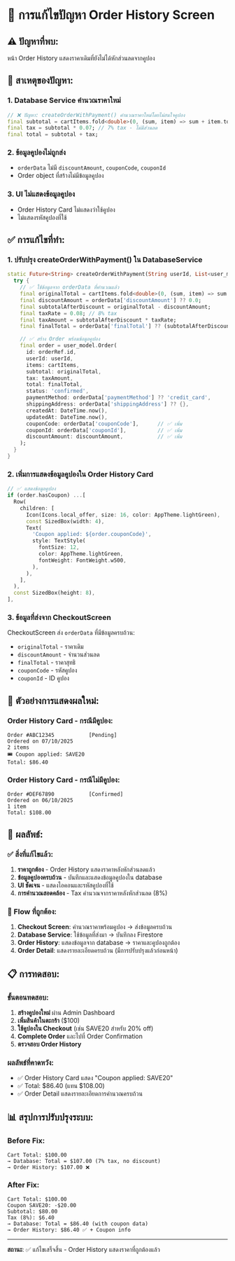 # 🔧 การแก้ไขปัญหา Order History Screen

## ⚠️ ปัญหาที่พบ:
หน้า Order History แสดงราคาเดิมที่ยังไม่ได้หักส่วนลดจากคูปอง

## 🎯 สาเหตุของปัญหา:

### 1. Database Service คำนวณราคาใหม่
```dart
// ❌ ปัญหา: createOrderWithPayment() คำนวณราคาใหม่โดยไม่สนใจคูปอง
final subtotal = cartItems.fold<double>(0, (sum, item) => sum + item.total);
final tax = subtotal * 0.07; // 7% tax - ไม่มีส่วนลด
final total = subtotal + tax;
```

### 2. ข้อมูลคูปองไม่ถูกส่ง
- `orderData` ไม่มี `discountAmount`, `couponCode`, `couponId`
- Order object ที่สร้างไม่มีข้อมูลคูปอง

### 3. UI ไม่แสดงข้อมูลคูปอง
- Order History Card ไม่แสดงว่าใช้คูปอง
- ไม่แสดงรหัสคูปองที่ใช้

## ✅ การแก้ไขที่ทำ:

### 1. ปรับปรุง createOrderWithPayment() ใน DatabaseService
```dart
static Future<String> createOrderWithPayment(String userId, List<user_model.CartItem> cartItems, Map<String, dynamic> orderData) async {
  try {
    // ✅ ใช้ข้อมูลจาก orderData ที่คำนวณแล้ว
    final originalTotal = cartItems.fold<double>(0, (sum, item) => sum + item.total);
    final discountAmount = orderData['discountAmount'] ?? 0.0;
    final subtotalAfterDiscount = originalTotal - discountAmount;
    final taxRate = 0.08; // 8% tax
    final taxAmount = subtotalAfterDiscount * taxRate;
    final finalTotal = orderData['finalTotal'] ?? (subtotalAfterDiscount + taxAmount);

    // ✅ สร้าง Order พร้อมข้อมูลคูปอง
    final order = user_model.Order(
      id: orderRef.id,
      userId: userId,
      items: cartItems,
      subtotal: originalTotal,
      tax: taxAmount,
      total: finalTotal,
      status: 'confirmed',
      paymentMethod: orderData['paymentMethod'] ?? 'credit_card',
      shippingAddress: orderData['shippingAddress'] ?? {},
      createdAt: DateTime.now(),
      updatedAt: DateTime.now(),
      couponCode: orderData['couponCode'],      // ✅ เพิ่ม
      couponId: orderData['couponId'],          // ✅ เพิ่ม
      discountAmount: discountAmount,           // ✅ เพิ่ม
    );
  }
}
```

### 2. เพิ่มการแสดงข้อมูลคูปองใน Order History Card
```dart
// ✅ แสดงข้อมูลคูปอง
if (order.hasCoupon) ...[
  Row(
    children: [
      Icon(Icons.local_offer, size: 16, color: AppTheme.lightGreen),
      const SizedBox(width: 4),
      Text(
        'Coupon applied: ${order.couponCode}',
        style: TextStyle(
          fontSize: 12,
          color: AppTheme.lightGreen,
          fontWeight: FontWeight.w500,
        ),
      ),
    ],
  ),
  const SizedBox(height: 8),
],
```

### 3. ข้อมูลที่ส่งจาก CheckoutScreen
CheckoutScreen ส่ง `orderData` ที่มีข้อมูลครบถ้วน:
- `originalTotal` - ราคาเดิม
- `discountAmount` - จำนวนส่วนลด  
- `finalTotal` - ราคาสุทธิ
- `couponCode` - รหัสคูปอง
- `couponId` - ID คูปอง

## 🧮 ตัวอย่างการแสดงผลใหม่:

### Order History Card - กรณีมีคูปอง:
```
Order #ABC12345           [Pending]
Ordered on 07/10/2025
2 items
🎟️ Coupon applied: SAVE20
Total: $86.40
```

### Order History Card - กรณีไม่มีคูปอง:
```
Order #DEF67890           [Confirmed]
Ordered on 06/10/2025
1 item
Total: $108.00
```

## 🚀 ผลลัพธ์:

### ✅ สิ่งที่แก้ไขแล้ว:
1. **ราคาถูกต้อง** - Order History แสดงราคาหลังหักส่วนลดแล้ว
2. **ข้อมูลคูปองครบถ้วน** - บันทึกและแสดงข้อมูลคูปองใน database
3. **UI ชัดเจน** - แสดงไอคอนและรหัสคูปองที่ใช้
4. **การคำนวณสอดคล้อง** - Tax คำนวณจากราคาหลังหักส่วนลด (8%)

### 🔄 Flow ที่ถูกต้อง:
1. **Checkout Screen**: คำนวณราคาพร้อมคูปอง → ส่งข้อมูลครบถ้วน
2. **Database Service**: ใช้ข้อมูลที่ส่งมา → บันทึกลง Firestore
3. **Order History**: แสดงข้อมูลจาก database → ราคาและคูปองถูกต้อง
4. **Order Detail**: แสดงรายละเอียดครบถ้วน (มีการปรับปรุงแล้วก่อนหน้า)

## 📋 การทดสอบ:

### ขั้นตอนทดสอบ:
1. **สร้างคูปองใหม่** ผ่าน Admin Dashboard
2. **เพิ่มสินค้าในตะกร้า** ($100)
3. **ใช้คูปองใน Checkout** (เช่น SAVE20 สำหรับ 20% off)
4. **Complete Order** และไปที่ Order Confirmation
5. **ตรวจสอบ Order History** 

### ผลลัพธ์ที่คาดหวัง:
- ✅ Order History Card แสดง "Coupon applied: SAVE20"
- ✅ Total: $86.40 (แทน $108.00)
- ✅ Order Detail แสดงรายละเอียดการคำนวณครบถ้วน

## 📊 สรุปการปรับปรุงระบบ:

### Before Fix:
```
Cart Total: $100.00
→ Database: Total = $107.00 (7% tax, no discount)
→ Order History: $107.00 ❌
```

### After Fix:
```
Cart Total: $100.00
Coupon SAVE20: -$20.00
Subtotal: $80.00
Tax (8%): $6.40
→ Database: Total = $86.40 (with coupon data)
→ Order History: $86.40 ✅ + Coupon info
```

---
**สถานะ**: ✅ แก้ไขเสร็จสิ้น - Order History แสดงราคาที่ถูกต้องแล้ว